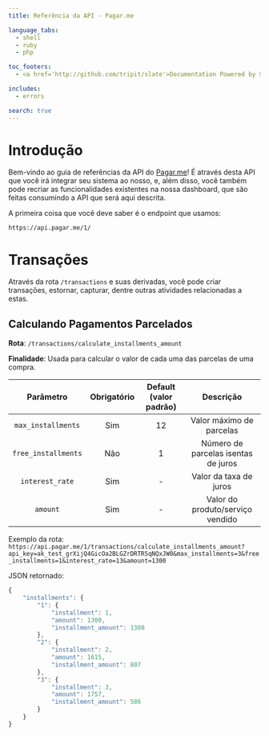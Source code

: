 ```yaml
---
title: Referência da API - Pagar.me

language_tabs:
  - shell
  - ruby
  - php

toc_footers:
  - <a href='http://github.com/tripit/slate'>Documentation Powered by Slate</a>

includes:
  - errors

search: true
---
```


# Introdução

Bem-vindo ao guia de referências da API do [Pagar.me](https://pagar.me/)! É através desta API que você irá integrar seu sistema ao nosso, e, além disso, você também pode recriar as funcionalidades existentes na nossa dashboard, que são feitas consumindo a API que será aqui descrita.

A primeira coisa que você deve saber é o endpoint que usamos:

`
https://api.pagar.me/1/
`

# Transações

Através da rota `/transactions` e suas derivadas, você pode criar transações, estornar, capturar, dentre outras atividades relacionadas a estas.

## Calculando Pagamentos Parcelados

**Rota**: `/transactions/calculate_installments_amount`

**Finalidade**: Usada para calcular o valor de cada uma das parcelas de uma compra.

| Parâmetro | Obrigatório | Default (valor padrão) | Descrição |
|:--:|:--:|:--:|:--:|
| `max_installments` | Sim | 12 | Valor máximo de parcelas |
| `free_installments` | Não | 1 | Número de parcelas isentas de juros |
| `interest_rate` | Sim | - | Valor da taxa de juros |
| `amount` | Sim | - | Valor do produto/serviço vendido |

Exemplo da rota: `https://api.pagar.me/1/transactions/calculate_installments_amount?api_key=ak_test_grXijQ4GicOa2BLGZrDRTR5qNQxJW0&max_installments=3&free_installments=1&interest_rate=13&amount=1300`

JSON retornado:

```js
{
    "installments": {
        "1": {
            "installment": 1,
            "amount": 1300,
            "installment_amount": 1300
        },
        "2": {
            "installment": 2,
            "amount": 1615,
            "installment_amount": 807
        },
        "3": {
            "installment": 3,
            "amount": 1757,
            "installment_amount": 586
        }
    }
}
```

